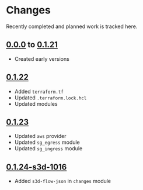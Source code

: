 # Changes
Recently completed and planned work is tracked here.

## [0.0.0](.) to [0.1.21](.)
- Created early versions

## [0.1.22](.)
- Added `terraform.tf`
- Updated `.terraform.lock.hcl`
- Updated modules

## [0.1.23](.)
- Updated `aws` provider
- Updated `sg_egress` module
- Updated `sg_ingress` module

## [0.1.24-s3d-1016](.)
- Added `s3d-flow-json` in `changes` module
